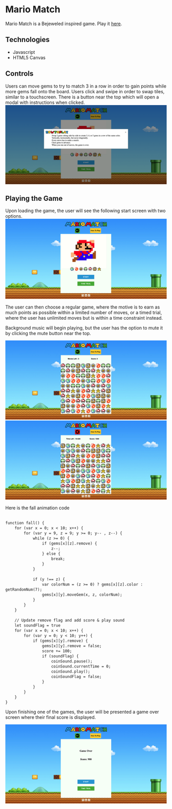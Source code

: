 # Mario Match

Mario Match is a Bejeweled inspired game. Play it [here](https://kevinphanle.github.io/MarioMatch/).

## Technologies

* Javascript
* HTML5 Canvas

## Controls

Users can move gems to try to match 3 in a row in order to gain points while more gems fall onto the board.
Users click and swipe in order to swap tiles, similar to a touchscreen.
There is a button near the top which will open a modal with instructions when clicked. 
<img src="./assets/screenshots/howtoplaymodal.png"/>

## Playing the Game

Upon loading the game, the user will see the following start screen with two options.
<img src="./assets/screenshots/frontpage.png"/>

The user can then choose a regular game, where the motive is to earn as much points as possible within a limited number of moves, or a timed trial, where the user has unlimited moves but is within a time constraint instead.

Background music will begin playing, but the user has the option to mute it by clicking the mute button near the top.

<img src="./assets/screenshots/regulargame.png"/>

<img src="./assets/screenshots/scoretimetrial.png"/>

Here is the fall animation code

```

function fall() {
    for (var x = 0; x < 10; x++) {
        for (var y = 9, z = 9; y >= 0; y-- , z--) {
            while (z >= 0) {
                if (gems[x][z].remove) {
                    z--;
                } else {
                    break;
                }
            }

            if (y !== z) {
                var colorNum = (z >= 0) ? gems[x][z].color : getRandomNum(7);
                gems[x][y].moveGem(x, z, colorNum);
            }
        }
    }

    // Update remove flag and add score & play sound
    let soundFlag = true
    for (var x = 0; x < 10; x++) {
        for (var y = 0; y < 10; y++) {
            if (gems[x][y].remove) {
                gems[x][y].remove = false;
                score += 100;
                if (soundFlag) {
                    coinSound.pause();
                    coinSound.currentTime = 0;
                    coinSound.play();
                    coinSoundFlag = false;
                }
            }
        }
    }
}
```

Upon finishing one of the games, the user will be presented a game over screen where their final score is displayed.

<img src="./assets/screenshots/gameover.png"/>

